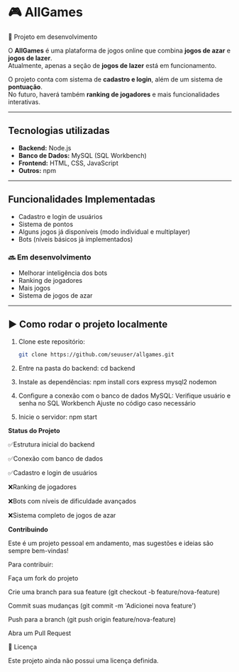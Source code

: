 # 🎮 AllGames

🚧 Projeto em desenvolvimento

O **AllGames** é uma plataforma de jogos online que combina **jogos de azar** e **jogos de lazer**.  
Atualmente, apenas a seção de **jogos de lazer** está em funcionamento.

O projeto conta com sistema de **cadastro e login**, além de um sistema de **pontuação**.  
No futuro, haverá também **ranking de jogadores** e mais funcionalidades interativas.

---

## Tecnologias utilizadas
- **Backend:** Node.js  
- **Banco de Dados:** MySQL (SQL Workbench)  
- **Frontend:** HTML, CSS, JavaScript  
- **Outros:** npm  

---

## Funcionalidades Implementadas
- Cadastro e login de usuários  
- Sistema de pontos  
- Alguns jogos já disponíveis (modo individual e multiplayer)  
- Bots (níveis básicos já implementados)  

### 🔜 Em desenvolvimento
- Melhorar inteligência dos bots  
- Ranking de jogadores  
- Mais jogos  
- Sistema de jogos de azar 

---

## ▶️ Como rodar o projeto localmente

1. Clone este repositório:
   ```bash
   git clone https://github.com/seuuser/allgames.git
   
2. Entre na pasta do backend:
   cd backend
   
3. Instale as dependências:
   npm install cors express mysql2 nodemon

4. Configure a conexão com o banco de dados MySQL:
   Verifique usuário e senha no SQL Workbench
   Ajuste no código caso necessário

5. Inicie o servidor:
   npm start

**Status do Projeto**

 ✅Estrutura inicial do backend

 ✅Conexão com banco de dados

 ✅Cadastro e login de usuários

 ❌Ranking de jogadores

 ❌Bots com níveis de dificuldade avançados

 ❌Sistema completo de jogos de azar


**Contribuindo**

Este é um projeto pessoal em andamento, mas sugestões e ideias são sempre bem-vindas!

Para contribuir:

Faça um fork do projeto

Crie uma branch para sua feature (git checkout -b feature/nova-feature)

Commit suas mudanças (git commit -m 'Adicionei nova feature')

Push para a branch (git push origin feature/nova-feature)

Abra um Pull Request

📄 Licença

Este projeto ainda não possui uma licença definida.

